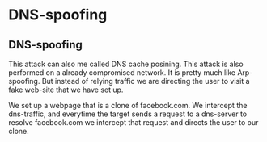 # DNS-spoofing

## DNS-spoofing <a id="dns-spoofing"></a>

This attack can also me called DNS cache posining. This attack is also performed on a already compromised network. It is pretty much like Arp-spoofing. But instead of relying traffic we are directing the user to visit a fake web-site that we have set up.

We set up a webpage that is a clone of facebook.com. We intercept the dns-traffic, and everytime the target sends a request to a dns-server to resolve facebook.com we intercept that request and directs the user to our clone.

